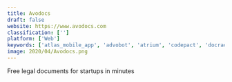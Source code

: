 ```yaml
---
title: Avodocs
draft: false 
website: https://www.avodocs.com
classification: ['']
platform: ['Web']
keywords: ['atlas_mobile_app', 'advobot', 'atrium', 'codepact', 'docracy_tos_tracker', 'formswift', 'kiss', 'klarity', 'kong_legal_document_builder', 'larry_by_lawtrades', 'lawtrades_slackbot', 'lawli', 'orchid', 'peter', 'shake', 'shake_pro', 'signeasy_for_gmail', 'the_code_of_conduct_generator', 'iubenda']
image: 2020/04/Avodocs.png
---
```

Free legal documents for startups in minutes